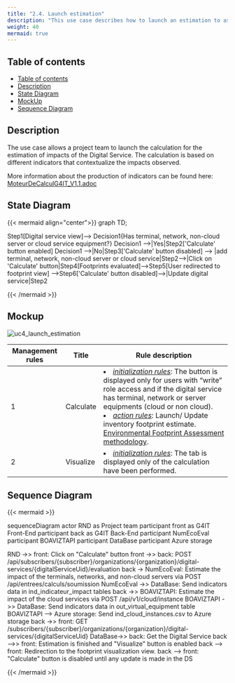 ```yaml
---
title: "2.4. Launch estimation"
description: "This use case describes how to launch an estimation to assess an digital service's impact"
weight: 40
mermaid: true
---
```


## Table of contents

-   [Table of contents](#table-of-contents)
-   [Description](#description)
-   [State Diagram](#state-diagram)
-   [MockUp](#mockup)
-   [Sequence Diagram](#sequence-diagram)

## Description

The use case allows a project team to launch the calculation for the estimation of impacts of the Digital Service. The calculation is based on different indicators that contextualize the impacts observed.

More information about the production of indicators can be found here: [MoteurDeCalculG4IT_V1.1.adoc](https://gitlab-forge.din.developpement-durable.gouv.fr/pub/numeco/m4g/numecoeval/-/blob/develop/docs/MoteurDeCalculG4IT_V1.1.adoc)

## State Diagram

{{< mermaid align="center">}}
graph TD;

Step1[Digital service view]--> Decision1{Has terminal, network, non-cloud server or cloud service equipment?}
Decision1 -->|Yes|Step2['Calculate' button enabled]
Decision1 -->|No|Step3['Calculate' button disabled] --> |add terminal, network, non-cloud server or cloud service|Step2-->|Click on 'Calculate' button|Step4[Footprints evaluated]-->Step5[User redirected to footprint view] -->Step6['Calculate' button disabled]-->|Update digital service|Step2

{{< /mermaid >}}

## Mockup

![uc4_launch_estimation](../images/uc4_launch_estimation.png)


| Management rules | Title     | Rule description                                                                                                                                                                                                                                                                                                                                                                                             |
|------------------|-----------|--------------------------------------------------------------------------------------------------------------------------------------------------------------------------------------------------------------------------------------------------------------------------------------------------------------------------------------------------------------------------------------------------------------|
| 1                | Calculate | <li><u>*initialization rules*</u>: The button is displayed only for users with “write” role access and if the digital service has terminal, network or server equipments (cloud or non cloud).<br> <li><u>*action rules*</u>: Launch/ Update inventory footprint estimate. [Environmental Footprint Assessment methodology](../../global_concepts/environmental_footprint_assessment_methodology/_index.md). |
| 2                | Visualize | <li><u>*initialization rules*</u>: The tab is displayed only of the calculation have been performed.                                                                                                                                                                                                                                                                                                         |


## Sequence Diagram

{{< mermaid >}}

sequenceDiagram
actor RND as Project team
participant front as G4IT Front-End
participant back as G4IT Back-End
participant NumEcoEval
participant BOAVIZTAPI
participant DataBase
participant Azure storage

RND ->> front: Click on "Calculate" button
front ->> back: POST /api/subscribers/{subscriber}/organizations/{organization}/digital-services/{digitalServiceUid}/evaluation
back -> NumEcoEval: Estimate the impact of the terminals, networks, and non-cloud servers via POST /api/entrees/calculs/soumission
NumEcoEval ->> DataBase: Send indicators data in ind_indicateur_impact tables
back ->> BOAVIZTAPI: Estimate the impact of the cloud services via POST /api/v1/cloud/instance
BOAVIZTAPI ->> DataBase: Send indicators data in out_virtual_equipment table
BOAVIZTAPI --> Azure storage: Send ind_cloud_instances.csv to Azure storage
back ->> front: GET /subscribers/{subscriber}/organizations/{organization}/digital-services/{digitalServiceUid}
DataBase->> back: Get the Digital Service
back -->> front: Estimation is finished and "Visualize" button is enabled
back --> front: Redirection to the footprint visualization view.
back --> front: "Calculate" button is disabled until any update is made in the DS

{{< /mermaid >}}
